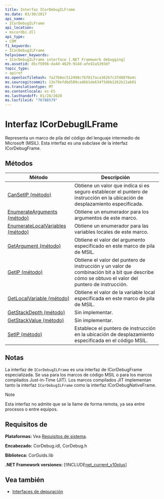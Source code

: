 ```yaml
---
title: Interfaz ICorDebugILFrame
ms.date: 03/30/2017
api_name:
- ICorDebugILFrame
api_location:
- mscordbi.dll
api_type:
- COM
f1_keywords:
- ICorDebugILFrame
helpviewer_keywords:
- ICorDebugILFrame interface [.NET Framework debugging]
ms.assetid: d5cf5056-da4d-4629-914d-afe42a5393df
topic_type:
- apiref
ms.openlocfilehash: 7a27b8ec512498c7bf817aca36267c37d8070a4c
ms.sourcegitcommit: 13e79efdbd589cad6b1de634f5d6b1262b12ab01
ms.translationtype: MT
ms.contentlocale: es-ES
ms.lasthandoff: 01/28/2020
ms.locfileid: "76788579"
---
```

# <a name="icordebugilframe-interface"></a>Interfaz ICorDebugILFrame

Representa un marco de pila del código del lenguaje intermedio de Microsoft (MSIL). Esta interfaz es una subclase de la interfaz ICorDebugFrame.  
  
## <a name="methods"></a>Métodos  
  
|Método|Descripción|  
|------------|-----------------|  
|[CanSetIP (método)](icordebugilframe-cansetip-method.md)|Obtiene un valor que indica si es seguro establecer el puntero de instrucción en la ubicación de desplazamiento especificada.|  
|[EnumerateArguments (método)](icordebugilframe-enumeratearguments-method.md)|Obtiene un enumerador para los argumentos de este marco.|  
|[EnumerateLocalVariables (método)](icordebugilframe-enumeratelocalvariables-method.md)|Obtiene un enumerador para las variables locales de este marco.|  
|[GetArgument (método)](icordebugilframe-getargument-method.md)|Obtiene el valor del argumento especificado en este marco de pila de MSIL.|  
|[GetIP (método)](icordebugilframe-getip-method.md)|Obtiene el valor del puntero de instrucción y un valor de combinación bit a bit que describe cómo se obtuvo el valor del puntero de instrucción.|  
|[GetLocalVariable (método)](icordebugilframe-getlocalvariable-method.md)|Obtiene el valor de la variable local especificada en este marco de pila de MSIL.|  
|[GetStackDepth (método)](icordebugilframe-getstackdepth-method.md)|Sin implementar.|  
|[GetStackValue (método)](icordebugilframe-getstackvalue-method.md)|Sin implementar.|  
|[SetIP (método)](icordebugilframe-setip-method.md)|Establece el puntero de instrucción en la ubicación de desplazamiento especificada en el código MSIL.|  
  
## <a name="remarks"></a>Notas  
 La interfaz de `ICorDebugILFrame` es una interfaz de ICorDebugFrame especializada. Se usa para los marcos de código MSIL o para los marcos compilados Just-in-Time (JIT). Los marcos compilados JIT implementan tanto la interfaz `ICorDebugILFrame` como la interfaz ICorDebugNativeFrame.  
  
> [!NOTE]
> Esta interfaz no admite que se la llame de forma remota, ya sea entre procesos o entre equipos.  
  
## <a name="requirements"></a>Requisitos de  
 **Plataformas:** Vea [Requisitos de sistema](../../../../docs/framework/get-started/system-requirements.md).  
  
 **Encabezado:** CorDebug.idl, CorDebug.h  
  
 **Biblioteca:** CorGuids.lib  
  
 **.NET Framework versiones:** [!INCLUDE[net_current_v10plus](../../../../includes/net-current-v10plus-md.md)]  
  
## <a name="see-also"></a>Vea también

- [Interfaces de depuración](debugging-interfaces.md)
